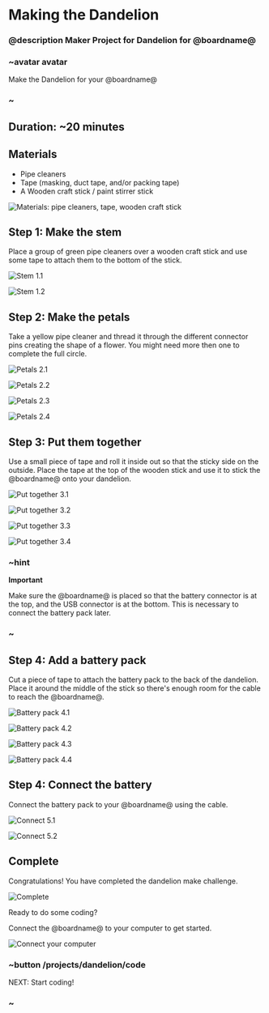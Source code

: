 # Making the Dandelion
### @description Maker Project for Dandelion for @boardname@

### ~avatar avatar

Make the Dandelion for your @boardname@

### ~

## Duration: ~20 minutes

## Materials
  * Pipe cleaners
  * Tape (masking, duct tape, and/or packing tape)
  * A Wooden craft stick / paint stirrer stick

![Materials: pipe cleaners, tape, wooden craft stick](/static/cp/projects/dandelion/materials.jpg)

## Step 1: Make the stem

Place a group of green pipe cleaners over a wooden craft stick and use some tape to attach them to the bottom of the stick. 

![Stem 1.1](/static/cp/projects/dandelion/step1.1.jpg)

![Stem 1.2](/static/cp/projects/dandelion/step1.2.jpg)

## Step 2: Make the petals

Take a yellow pipe cleaner and thread it through the different connector pins creating the shape of a flower.
You might need more then one to complete the full circle.

![Petals 2.1](/static/cp/projects/dandelion/step2.1.jpg)

![Petals 2.2](/static/cp/projects/dandelion/step2.2.jpg)

![Petals 2.3](/static/cp/projects/dandelion/step2.3.jpg)

![Petals 2.4](/static/cp/projects/dandelion/step2.4.jpg)

## Step 3: Put them together

Use a small piece of tape and roll it inside out so that the sticky side on the outside.
Place the tape at the top of the wooden stick and use it to stick the @boardname@ onto your dandelion. 

![Put together 3.1](/static/cp/projects/dandelion/step3.1.jpg)

![Put together 3.2](/static/cp/projects/dandelion/step3.2.jpg)

![Put together 3.3](/static/cp/projects/dandelion/step3.3.jpg)

![Put together 3.4](/static/cp/projects/dandelion/step3.4.jpg)

### ~hint
**Important**

Make sure the @boardname@ is placed so that the battery connector is at the top, and the USB connector is at the bottom. This is necessary to connect the battery pack later.

### ~

## Step 4: Add a battery pack

Cut a piece of tape to attach the battery pack to the back of the dandelion.
Place it around the middle of the stick so there's enough room for the cable to reach the @boardname@.

![Battery pack 4.1](/static/cp/projects/dandelion/step4.1.jpg)

![Battery pack 4.2](/static/cp/projects/dandelion/step4.2.jpg)

![Battery pack 4.3](/static/cp/projects/dandelion/step4.3.jpg)

![Battery pack 4.4](/static/cp/projects/dandelion/step4.4.jpg)

## Step 4: Connect the battery

Connect the battery pack to your @boardname@ using the cable. 

![Connect 5.1](/static/cp/projects/dandelion/step5.1.jpg)

![Connect 5.2](/static/cp/projects/dandelion/step5.2.jpg)

## Complete

Congratulations! You have completed the dandelion make challenge. 

![Complete](/static/cp/projects/dandelion/complete.jpg)

Ready to do some coding?

Connect the @boardname@ to your computer to get started.

![Connect your computer](/static/cp/projects/dandelion/connect.jpg)

### ~button /projects/dandelion/code
NEXT: Start coding!
### ~